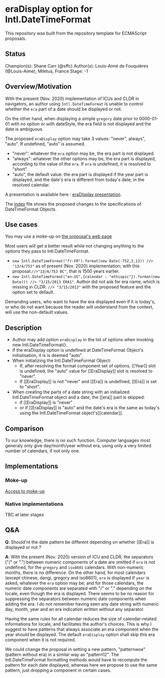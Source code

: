 # eraDisplay option for Intl.DateTimeFormat
This repository was built from the repository template for ECMAScript proposals.

## Status

Champion(s): Shane Carr (@sffc)
Author(s): Louis-Aimé de Fouquières (@Louis-Aime), Miletus, France
Stage: -1

## Overview/Motivation

With the present (Nov. 2020) implementation of ICUs and CLDR in navigators, an author using `Intl.DateTimeFormat` is unable to control whether the `era` part of a date should be displayed or not.

On the other hand, when displaying a simple `gregory` date prior to 0000-01-01 with no option or with dateStyle, the era field is not displayed and the date is ambiguous.

The proposed `eraDisplay` option may take 3 values: "never", always", "auto". If undefined, "auto" is assumed. 
 * "never": whatever the `era` option may be, the era part is not displayed.
 * "always": whatever the other options may be, the era part is displayed, according to the value of the `era`. If `era` is undefined, it is resolved to "short".
 * "auto", the default value: the era part is displayed if the year part is displayed, and the date's era is different from today's date, in the resolved calendar.
 
 A presentation is available here : [eraDIsplay presentation](https://docs.google.com/presentation/d/1CABEQP_U-vCUxGKXbJmaZKvJZHEdFZZtAHGAOnRbrCY/edit?usp=sharing).
 
 The [index](./index.html) file shows the proposed changes to the specifications of DateTimeFormat Objects.

## Use cases

You may use a moke-up on [the proposal's web page](https://louis-aime.github.io/proposal-intl-eradisplay/)

Most users will get a better result while not changing anything to the options they pass to Intl.DateTimeFormat.
* `new Intl.DateTimeFormat("fr-FR").format(new Date(-752,3,13)) //> "13/4/753"` as of present (Nov. 2020) implementation; 
with this proposal:`//>"13/4/753 BC"`, that is 1500 years earlier.
* `new Intl.DateTimeFormat("en-US",{calendar : "ethiopic"}).format(new Date()) //> "3/15/2013 ERA1"`. 
Author did not ask for era name, which is missing in CLDR. 
`//> "3/15/2013"` with the proposed feature and the option set to default.  

Demanding users, who want to have the era displayed even if it is today's, or who do not want because the reader will understand from the context, will use the non-default values.

## Description

* Author may add option `eraDisplay` in the list of options when invoking new Intl.DateTimeFormat(). 
* If the eraDisplay option is undefined at DateTimeFormat Object's initialisation, it is is deemed "auto".
* When initializing the Intl.DateTimeFormat Object:
   * If, after resolving the format component set of options, [[Year]] slot is undefined, the "auto" value for [[EraDisplay]] slot is resolved to "never".
   * If [[EraDisplay]] is not "never" and [[Era]] is undefined, [[Era]] is set to "short".
* When creating the parts of a date string with an initialized Intl.DateTimeFormat object and a date, the [[era]] part is skipped: 
   * if [[EraDisplay]] is "never"
   * or if [[EraDisplay]] is "auto" and the date's era is the same as today's using the Intl.DateTimeFormat object's[[calendar]].

## Comparison

To our knowledge, there is no such function. Computer languages most generaly only give day/month/year without era, using only a very limited number of calendars, if not only one.


## Implementations

### Moke-up

[Access to moke-up](https://louis-aime.github.io/proposal-intl-eradisplay/)

### Native implementations

TBC at later stages

## Q&A

**Q**: Should'nt the date pattern be different depending on whether [[Era]] is displayed or not ?

**A**: With the present (Nov. 2020) version of ICU and CLDR, the separators ("/" or ".") between numeric components of a date are omitted if `era` is not undefined, 
for the `gregory` and `iso8601` calendars. With non-numeric months, there is no difference.
On the other hand, for most calendars (except chinese, dangi, gregory and iso8601), `era` is displayed if `year` is asked, whatever the `era` option may be; 
and for those calendars, the numeric date components are separated with "/" or "." depending on the locale, even though the era is displayed. 
There seems to be no reason for suppressing the separators between numeric date components when adding the era. 
I do not remember having seen any date string with numeric day, month, year and an era indication written without any separator.

Having the same rules for all calendar reduces the size of calendar-related informations for locale, and facilitates the author's choices. 
This is why I suggest to have patterns that always associate an era component when the year should be displayed. 
The default `eraDisplay` option shall skip this era component when it is not required.

We could change the proposal in setting a new pattern, "patternwoe" (pattern without era) in a similar way as "pattern12". 
The Intl.DateTimeFormat formatting methods would have to recompute the pattern for each date displayed, 
whereas here we propose to use the same pattern, just dropping a component in certain cases.
